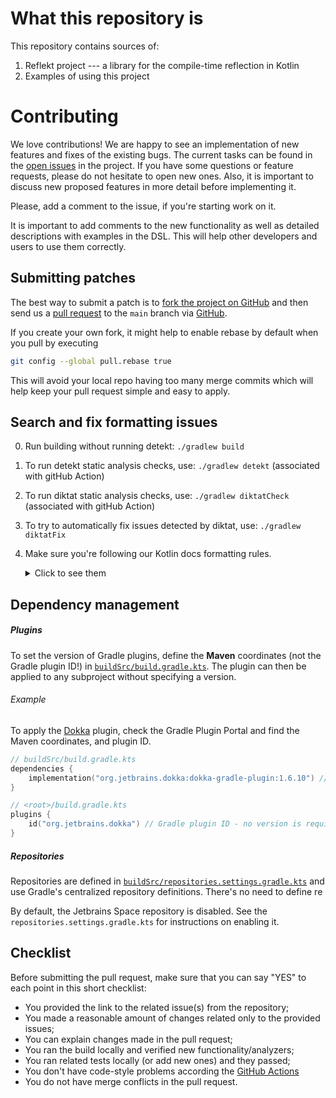 # What this repository is

This repository contains sources of:
1. Reflekt project --- a library for the compile-time reflection in Kotlin
1. Examples of using this project

# Contributing

We love contributions!
We are happy to see an implementation of new features and fixes of the existing bugs.
The current tasks can be found in the [open issues](https://github.com/JetBrains-Research/reflekt/issues) in the project.
If you have some questions or feature requests, please do not hesitate to open new ones.
Also, it is important to discuss new proposed features in more detail before implementing it.

Please, add a comment to the issue, if you're starting work on it.

It is important to add comments to the new functionality as well as detailed descriptions with examples in the DSL.
This will help other developers and users to use them correctly.

## Submitting patches

The best way to submit a patch is to [fork the project on GitHub](https://help.github.com/articles/fork-a-repo/) 
and then send us a [pull request](https://help.github.com/articles/creating-a-pull-request/) 
to the `main` branch via [GitHub](https://github.com).

If you create your own fork, it might help to enable rebase by default
when you pull by executing
``` bash
git config --global pull.rebase true
```
This will avoid your local repo having too many merge commits
which will help keep your pull request simple and easy to apply.

## Search and fix formatting issues

0. Run building without running detekt: `./gradlew build`
1. To run detekt static analysis checks, use: `./gradlew detekt` (associated with gitHub Action)
2. To run diktat static analysis checks, use: `./gradlew diktatCheck` (associated with gitHub Action)
3. To try to automatically fix issues detected by diktat, use: `./gradlew diktatFix`
4. Make sure you're following our Kotlin docs formatting rules.
    <details>
        <summary>Click to see them</summary>
   
   1. Keep docs concise but complete
   2. Sum up the idea in a first sentence.
      Avoid meaningless constructions as `This function allows users to get the foo`, just shortening to `Gets the foo`.
      Choose the third-person form over the second-person (`Gets the foo` over `Get the foo`)
   3. Start sentences with a capital letter and end with a period
   </details>

## Dependency management

##### Plugins

To set the version of Gradle plugins, define the **Maven** coordinates (not the Gradle plugin ID!)
in [`buildSrc/build.gradle.kts`](../buildSrc/build.gradle.kts). The plugin can then be applied to 
any subproject without specifying a version.

###### Example

To apply the [Dokka](https://plugins.gradle.org/plugin/org.jetbrains.dokka) plugin, check the Gradle 
Plugin Portal and find the Maven coordinates, and plugin ID.

```kotlin
// buildSrc/build.gradle.kts
dependencies {
    implementation("org.jetbrains.dokka:dokka-gradle-plugin:1.6.10") // maven coordinates
}
```

```kotlin
// <root>/build.gradle.kts
plugins {
    id("org.jetbrains.dokka") // Gradle plugin ID - no version is required!
}
```

##### Repositories

Repositories are defined in 
[`buildSrc/repositories.settings.gradle.kts`](../buildSrc/repositories.settings.gradle.kts) 
and use Gradle's centralized repository definitions. There's no need to define re

By default, the Jetbrains Space repository is disabled. 
See the `repositories.settings.gradle.kts` for instructions on enabling it.


## Checklist

Before submitting the pull request, make sure that you can say "YES" to each point in this short checklist:

- You provided the link to the related issue(s) from the repository;
- You made a reasonable amount of changes related only to the provided issues;
- You can explain changes made in the pull request;
- You ran the build locally and verified new functionality/analyzers;
- You ran related tests locally (or add new ones) and they passed;
- You don't have code-style problems according the [GitHub Actions](https://github.com/JetBrains-Research/reflekt/tree/master/.github/workflows)
- You do not have merge conflicts in the pull request.
